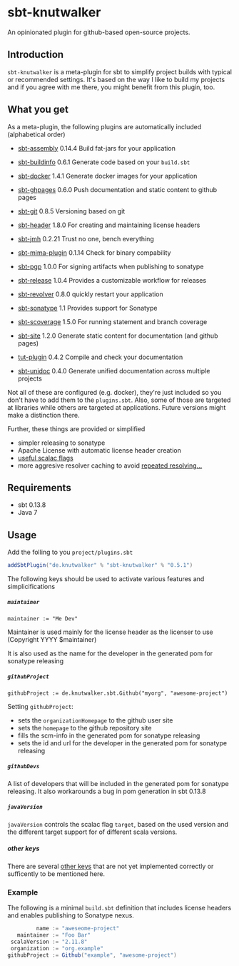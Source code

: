 # sbt-knutwalker

An opinionated plugin for github-based open-source projects.


## Introduction

`sbt-knutwalker` is a meta-plugin for sbt to simplify project builds
with typical or recommended settings.
It's based on the way I like to build my projects and if you agree with
me there, you might benefit from this plugin, too.

## What you get

As a meta-plugin, the following plugins are automatically included (alphabetical order)

- [sbt-assembly](https://github.com/sbt/sbt-assembly) 0.14.4
  Build fat-jars for your application

- [sbt-buildinfo](https://github.com/sbt/sbt-buildinfo) 0.6.1
  Generate code based on your `build.sbt`
  
- [sbt-docker](https://github.com/marcuslonnberg/sbt-docker) 1.4.1
  Generate docker images for your application
  
- [sbt-ghpages](https://github.com/sbt/sbt-ghpages) 0.6.0
  Push documentation and static content to github pages
  
- [sbt-git](https://github.com/sbt/sbt-git) 0.8.5
  Versioning based on git

- [sbt-header](https://github.com/sbt/sbt-header) 1.8.0
  For creating and maintaining license headers

- [sbt-jmh](https://github.com/ktoso/sbt-jmh) 0.2.21
  Trust no one, bench everything
  
- [sbt-mima-plugin](https://github.com/typesafehub/migration-manager/wiki/Sbt-plugin) 0.1.14
  Check for binary compability

- [sbt-pgp](https://github.com/sbt/sbt-pgp) 1.0.0
  For signing artifacts when publishing to sonatype

- [sbt-release](https://github.com/sbt/sbt-release) 1.0.4
  Provides a customizable workflow for releases

- [sbt-revolver](https://github.com/spray/sbt-revolver) 0.8.0
  quickly restart your application

- [sbt-sonatype](https://github.com/xerial/sbt-sonatype) 1.1
  Provides support for Sonatype

- [sbt-scoverage](https://github.com/scoverage/sbt-scoverage) 1.5.0
  For running statement and branch coverage

- [sbt-site](https://github.com/sbt/sbt-site) 1.2.0
  Generate static content for documentation (and github pages)
  
- [tut-plugin](https://github.com/tpolecat/tut) 0.4.2
  Compile and check your documentation
  
- [sbt-unidoc](https://github.com/sbt/sbt-unidoc) 0.4.0
  Generate unified documentation across multiple projects

Not all of these are configured (e.g. docker), they're just included so you don't
have to add them to the `plugins.sbt`. Also, some of those are targeted at libraries
while others are targeted at applications. Future versions might make a distinction there.



Further, these things are provided or simplified

- simpler releasing to sonatype
- Apache License with automatic license header creation
- [useful scalac flags](http://tpolecat.github.io/2014/04/11/scalac-flags.html)
- more aggresive resolver caching to avoid [repeated resolving...](https://twitter.com/datazenit/status/585540351978536962/photo/1)


## Requirements

- sbt 0.13.8
- Java 7

## Usage

Add the folling to you `project/plugins.sbt`

```scala
addSbtPlugin("de.knutwalker" % "sbt-knutwalker" % "0.5.1")
```

The following keys should be used to activate various features and simplicifications

##### `maintainer`

`maintainer := "Me Dev"`

Maintainer is used mainly for the license header as the licenser to use
(Copyright YYYY $maintainer)

It is also used as the name for the developer in the generated pom for
sonatype releasing

##### `githubProject`

`githubProject := de.knutwalker.sbt.Github("myorg", "awesome-project")`

Setting `githubProject`:
  - sets the `organizationHomepage` to the github user site
  - sets the `homepage` to the github repository site
  - fills the scm-info in the generated pom for sonatype releasing
  - sets the id and url for the developer in the generated pom for
sonatype releasing

##### `githubDevs`

A list of developers that will be included in the generated pom for
sonatype releasing.
It also workarounds a bug in pom generation in sbt 0.13.8


##### `javaVersion`

`javaVersion` controls the scalac flag `target`, based on the used version
and the different target support for of different scala versions.

##### _other keys_

There are several [other keys](src/main/scala/KSbtKeys.scala) that are not yet implemented
correctly or sufficently to be mentioned here.


### Example

The following is a minimal `build.sbt` definition that includes
license headers and enables publishing to Sonatype nexus.

```scala
         name := "aweseome-project"
   maintainer := "Foo Bar"
 scalaVersion := "2.11.8"
 organization := "org.example"
githubProject := Github("example", "awesome-project")
```
